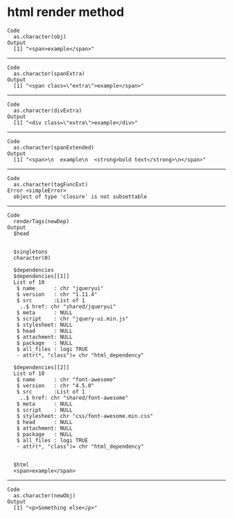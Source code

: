 # html render method

    Code
      as.character(obj)
    Output
      [1] "<span>example</span>"

---

    Code
      as.character(spanExtra)
    Output
      [1] "<span class=\"extra\">example</span>"

---

    Code
      as.character(divExtra)
    Output
      [1] "<div class=\"extra\">example</div>"

---

    Code
      as.character(spanExtended)
    Output
      [1] "<span>\n  example\n  <strong>bold text</strong>\n</span>"

---

    Code
      as.character(tagFuncExt)
    Error <simpleError>
      object of type 'closure' is not subsettable

---

    Code
      renderTags(newDep)
    Output
      $head
      
      
      $singletons
      character(0)
      
      $dependencies
      $dependencies[[1]]
      List of 10
       $ name      : chr "jqueryui"
       $ version   : chr "1.11.4"
       $ src       :List of 1
        ..$ href: chr "shared/jqueryui"
       $ meta      : NULL
       $ script    : chr "jquery-ui.min.js"
       $ stylesheet: NULL
       $ head      : NULL
       $ attachment: NULL
       $ package   : NULL
       $ all_files : logi TRUE
       - attr(*, "class")= chr "html_dependency"
      
      $dependencies[[2]]
      List of 10
       $ name      : chr "font-awesome"
       $ version   : chr "4.5.0"
       $ src       :List of 1
        ..$ href: chr "shared/font-awesome"
       $ meta      : NULL
       $ script    : NULL
       $ stylesheet: chr "css/font-awesome.min.css"
       $ head      : NULL
       $ attachment: NULL
       $ package   : NULL
       $ all_files : logi TRUE
       - attr(*, "class")= chr "html_dependency"
      
      
      $html
      <span>example</span>
      

---

    Code
      as.character(newObj)
    Output
      [1] "<p>Something else</p>"

